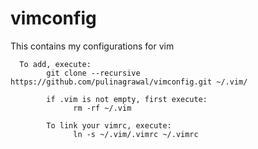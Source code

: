 # vimconfig
This contains my configurations for vim

      To add, execute:
            git clone --recursive https://github.com/pulinagrawal/vimconfig.git ~/.vim/
      
            if .vim is not empty, first execute:
                  rm -rf ~/.vim
            
            To link your vimrc, execute:
                  ln -s ~/.vim/.vimrc ~/.vimrc
